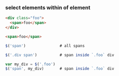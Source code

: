 
### select elements within of element

```html
<div class="foo">
  <span>foo</span>
</div>

<span>foo</span>
```

```js
$('span')               # all spans

$('.div span')          # span inside `.foo` div 

var my_div = $('.foo')
$('span', my_div)       # span inside `.foo` div
```
